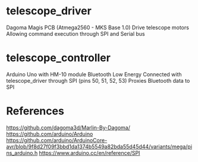 # telescope_driver
Dagoma Magis PCB (Atmega2560 - MKS Base 1.0)
Drive telescope motors
Allowing command execution through SPI and Serial bus

# telescope_controller
Arduino Uno with HM-10 module Bluetooth Low Energy Connected with telescope_driver through SPI (pins 50, 51, 52, 53)
Proxies Bluetooth data to SPI

# References
https://github.com/dagoma3d/Marlin-By-Dagoma/
https://github.com/arduino/Arduino
https://github.com/arduino/ArduinoCore-avr/blob/9f8d27f09f3bbd1da1374b5549a82bda55d45d44/variants/mega/pins_arduino.h
https://www.arduino.cc/en/reference/SPI

